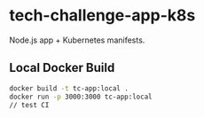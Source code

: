 # tech-challenge-app-k8s

Node.js app + Kubernetes manifests.

## Local Docker Build

```bash
docker build -t tc-app:local .
docker run -p 3000:3000 tc-app:local
// test CI
